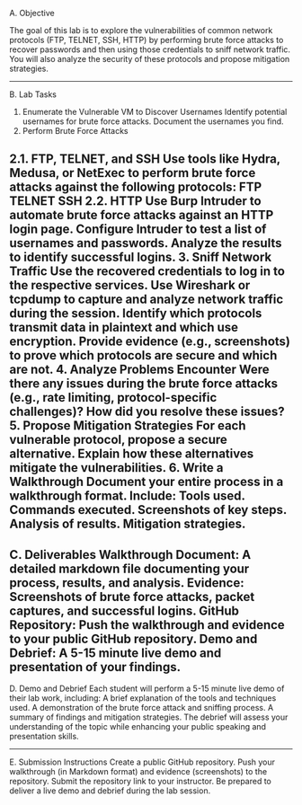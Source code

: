 A. Objective

The goal of this lab is to explore the vulnerabilities of common network protocols (FTP, TELNET, SSH, HTTP) by performing brute force attacks to recover passwords and then using those credentials to sniff network traffic. You will also analyze the security of these protocols and propose mitigation strategies.

---

B. Lab Tasks

1. Enumerate the Vulnerable VM to Discover Usernames
Identify potential usernames for brute force attacks.
Document the usernames you find.
2. Perform Brute Force Attacks

2.1. FTP, TELNET, and SSH
Use tools like Hydra, Medusa, or NetExec to perform brute force attacks against the following protocols:
FTP
TELNET
SSH
2.2. HTTP
Use Burp Intruder to automate brute force attacks against an HTTP login page.
Configure Intruder to test a list of usernames and passwords.
Analyze the results to identify successful logins.
3. Sniff Network Traffic
Use the recovered credentials to log in to the respective services.
Use Wireshark or tcpdump to capture and analyze network traffic during the session.
Identify which protocols transmit data in plaintext and which use encryption.
Provide evidence (e.g., screenshots) to prove which protocols are secure and which are not.
4. Analyze Problems Encounter
Were there any issues during the brute force attacks (e.g., rate limiting, protocol-specific challenges)?
How did you resolve these issues?
5. Propose Mitigation Strategies
For each vulnerable protocol, propose a secure alternative.
Explain how these alternatives mitigate the vulnerabilities.
6. Write a Walkthrough
Document your entire process in a walkthrough format. Include:
Tools used.
Commands executed.
Screenshots of key steps.
Analysis of results.
Mitigation strategies.
---

C. Deliverables
Walkthrough Document: A detailed markdown file documenting your process, results, and analysis.
Evidence: Screenshots of brute force attacks, packet captures, and successful logins.
GitHub Repository: Push the walkthrough and evidence to your public GitHub repository.
Demo and Debrief: A 5-15 minute live demo and presentation of your findings.
----

D. Demo and Debrief
Each student will perform a 5-15 minute live demo of their lab work, including:
A brief explanation of the tools and techniques used.
A demonstration of the brute force attack and sniffing process.
A summary of findings and mitigation strategies.
The debrief will assess your understanding of the topic while enhancing your public speaking and presentation skills.

---

E. Submission Instructions
Create a public GitHub repository.
Push your walkthrough (in Markdown format) and evidence (screenshots) to the repository.
Submit the repository link to your instructor.
Be prepared to deliver a live demo and debrief during the lab session.
